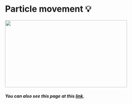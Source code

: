 # Particle movement 💡

<img src="https://user-images.githubusercontent.com/58802893/231991622-419d580e-4411-4f15-90fb-ce330ae12bba.gif" width="400" height="220" />

##### You can also see this page at this [link](https://codesandbox.io/s/particle-movement-forked-50qeo6?file=/index.html:82-99).

